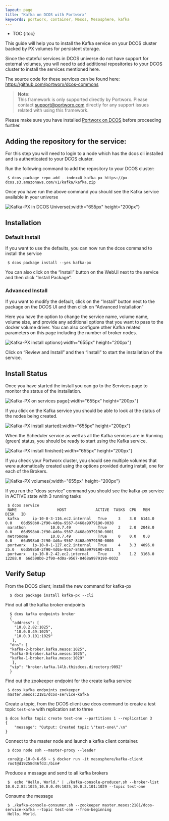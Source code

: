 ```yaml
---
layout: page
title: "Kafka on DCOS with Portworx"
keywords: portworx, container, Mesos, Mesosphere, kafka
---
```


* TOC
{:toc}

This guide will help you to install the Kafka service on your DCOS cluster backed by PX volumes for persistent storage.

Since the stateful services in DCOS universe do not have support for external volumes, you will need to add additional
repositories to your DCOS cluster to install the services mentioned here. 

The source code for these services can be found here: https://github.com/portworx/dcos-commons

>**Note:**<br/>This framework is only supported directly by Portworx.
>Please contact support@portworx.com directly for any support issues related with using this framework.

Please make sure you have installed [Portworx on DCOS](/scheduler/mesosphere-dcos/install.html) before proceeding further.

## Adding the repository for the service:

For this step you will need to login to a node which has the dcos cli installed and is authenticated to your DCOS cluster.

Run the following command to add the repository to your DCOS cluster:


     $ dcos package repo add --index=0 kafka-px https://px-dcos.s3.amazonaws.com/v1/kafka/kafka.zip


Once you have run the above command you should see the Kafka service available in your universe

![Kafka-PX in DCOS Universe](/images/dcos-kafka-px-universe.png){:width="655px" height="200px"}

## Installation
### Default Install
If you want to use the defaults, you can now run the dcos command to install the service

     $ dcos package install --yes kafka-px

You can also click on the  “Install” button on the WebUI next to the service and then click “Install Package”.

### Advanced Install
If you want to modify the default, click on the “Install” button next to the package on the DCOS UI and then click on
“Advanced Installation”

Here you have the option to change the service name, volume name, volume size, and provide any additional options that you
want to pass to the docker volume driver. You can also configure other Kafka related parameters on this page including the
number of broker nodes.

![Kafka-PX install options](/images/dcos-kafka-px-install-options.png){:width="655px" height="200px"}

Click on “Review and Install” and then “Install” to start the installation of the service.

## Install Status
Once you have started the install you can go to the Services page to monitor the status of the installation.

![Kafka-PX on services page](/images/dcos-kafka-px-service.png){:width="655px" height="200px"}

If you click on the Kafka service you should be able to look at the status of the nodes being created. 

![Kafka-PX install started](/images/dcos-kafka-px-started-install.png){:width="655px" height="200px"}

When the Scheduler service as well as all the Kafka services are in Running (green) status, you should be ready to start 
using the Kafka service.

![Kafka-PX install finished](/images/dcos-kafka-px-finished-install.png){:width="655px" height="200px"}

If you check your Portworx cluster, you should see multiple volumes that were automatically created using the options
provided during install, one for each of the Brokers.

![Kafka-PX volumes](/images/dcos-kafka-px-volume-list.png){:width="655px" height="200px"}

If you run the "dcos service" command you should see the kafka-px service in ACTIVE state with 3 running tasks


     $ dcos service
     NAME                  HOST             ACTIVE  TASKS  CPU   MEM      DISK   ID                                         
     kafka      ip-10-0-3-116.ec2.internal   True     3    3.0  6144.0    0.0    66d598b0-2f90-4d0a-9567-8468a9979190-0038  
     marathon           10.0.7.49            True     2    2.0  2048.0    0.0    66d598b0-2f90-4d0a-9567-8468a9979190-0001  
     metronome          10.0.7.49            True     0    0.0   0.0      0.0    66d598b0-2f90-4d0a-9567-8468a9979190-0000  
     portworx   ip-10-0-1-127.ec2.internal   True     4    3.3  4096.0    25.0   66d598b0-2f90-4d0a-9567-8468a9979190-0031  
     portworx   ip-10-0-2-42.ec2.internal    True     3    1.2  3168.0  12288.0  66d598b0-2f90-4d0a-9567-8468a9979190-0032


## Verify Setup

From the DCOS client; install the new command for kafka-px

      $ docs package install kafka-px --cli

Find out all the kafka broker endpoints

      $ dcos kafka endpoints broker
      {
       "address": [
        "10.0.2.82:1025",
        "10.0.0.49:1025",
        "10.0.3.101:1029"
       ],
      "dns": [
      "kafka-2-broker.kafka.mesos:1025",
      "kafka-0-broker.kafka.mesos:1025",
      "kafka-1-broker.kafka.mesos:1029"
       ],
      "vip": "broker.kafka.l4lb.thisdcos.directory:9092"
      }

Find out the zookeeper endpoint for the create kafka service

     $ dcos kafka endpoints zookeeper
     master.mesos:2181/dcos-service-kafka


Create a topic, from the DCOS client use dcos command to create a test topic ``test-one`` with replication set to three

    $ dcos kafka topic create test-one --partitions 1 --replication 3
    {
        "message": "Output: Created topic \"test-one\".\n"
    }

Connect to the master node and launch a kafka client container. 
   
     $ dcos node ssh --master-proxy --leader
    
     core@ip-10-0-6-66 ~ $ docker run -it mesosphere/kafka-client
     root@d19258d46fd3:/bin#
   
Produce a message and send to all kafka brokers

   
     $  echo "Hello, World." | ./kafka-console-producer.sh --broker-list 10.0.2.82:1025,10.0.0.49:1025,10.0.3.101:1029 --topic test-one

Consume the message

     $ ./kafka-console-consumer.sh --zookeeper master.mesos:2181/dcos-service-kafka --topic test-one --from-beginning
     Hello, World.
